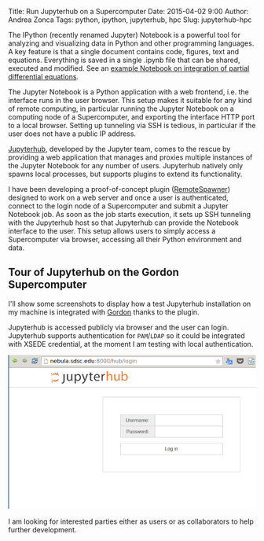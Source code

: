 Title: Run Jupyterhub on a Supercomputer
Date: 2015-04-02 9:00
Author: Andrea Zonca
Tags: python, ipython, jupyterhub, hpc
Slug: jupyterhub-hpc

The IPython (recently renamed Jupyter) Notebook is a powerful tool for analyzing and visualizing data in Python and other programming languages.
A key feature is that a single document contains code, figures, text and equations.
Everything is saved in a single .ipynb file that can be shared, executed and modified. See an [example Notebook on integration of partial differential equations](http://nbviewer.ipython.org/github/waltherg/notebooks/blob/master/2013-12-03-Crank_Nicolson.ipynb "example notebook").

The Jupyter Notebook is a Python application with a web frontend, i.e. the interface runs in the user browser.
This setup makes it suitable for any kind of remote computing, in particular running the Jupyter Notebook on a computing node of a Supercomputer, and exporting the interface HTTP port to a local browser.
Setting up tunneling via SSH is tedious, in particular if the user does not have a public IP address.

[Jupyterhub](https://github.com/jupyter/jupyterhub "jupyterhub"), developed by the Jupyter team, comes to the rescue by providing a web application that manages and proxies multiple instances of the Jupyter Notebook for any number of users.
Jupyterhub natively only spawns local processes, but supports plugins to extend its functionality.

I have been developing a proof-of-concept plugin ([RemoteSpawner](https://github.com/zonca/remotespawner)) designed to work on a web server and once a user is authenticated, connect to the login node of a Supercomputer and submit a Jupyter Notebook job.
As soon as the job starts execution, it sets up SSH tunneling with the Jupyterhub host so that
Jupyterhub can provide the Notebook interface to the user.
This setup allows users to simply access a Supercomputer via browser, accessing all their Python environment and data.

## Tour of Jupyterhub on the Gordon Supercomputer

I'll show some screenshots to display how a test Jupyterhub installation on my machine is integrated with [Gordon](http://www.sdsc.edu/us/resources/gordon/) thanks to the plugin.

Jupyterhub is accessed publicly via browser and the user can login. Jupyterhub supports authentication for `PAM`/`LDAP` so it could be integrated with XSEDE credential, at the moment I am testing with local authentication.

![jupyterhub-hpc-login.png](/content/jupyterhub-hpc-login.png)

I am looking for interested parties either as users or as collaborators to help further development.
